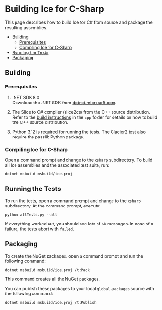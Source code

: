 # Building Ice for C-Sharp

This page describes how to build Ice for C# from source and package the resulting assemblies.

- [Building](#building)
  - [Prerequisites](#prerequisites)
  - [Compiling Ice for C-Sharp](#compiling-ice-for-c-sharp)
- [Running the Tests](#running-the-tests)
- [Packaging](#packaging)

## Building

### Prerequisites

1. .NET SDK 8.0 \
   Download the .NET SDK from [dotnet.microsoft.com](https://dotnet.microsoft.com/en-us/download/dotnet).

2. The Slice to C# compiler (slice2cs) from the C++ source distribution. \
   Refer to the [build instructions](../cpp/BUILDING.md) in the `cpp` folder for details on how to build the C++ source
   distribution.

3. Python 3.12 is required for running the tests. The Glacier2 test also require the passlib Python package.

### Compiling Ice for C-Sharp

Open a command prompt and change to the `csharp` subdirectory. To build all Ice assemblies and the associated test
suite, run:

```shell
dotnet msbuild msbuild/ice.proj
```

## Running the Tests

To run the tests, open a command prompt and change to the `csharp` subdirectory. At the command prompt, execute:

```shell
python allTests.py --all
```

If everything worked out, you should see lots of `ok` messages. In case of a failure, the tests abort with `failed`.

## Packaging

To create the NuGet packages, open a command prompt and run the following command:

```shell
dotnet msbuild msbuild/ice.proj /t:Pack
```

This command creates all the NuGet packages.

You can publish these packages to your local `global-packages` source with the following command:

```shell
dotnet msbuild msbuild/ice.proj /t:Publish
```
